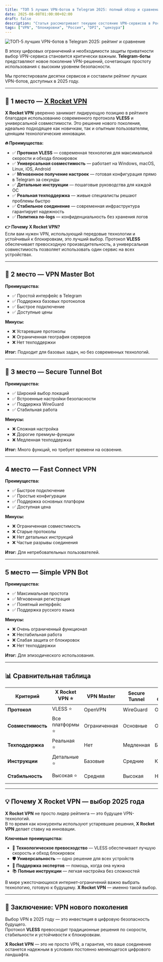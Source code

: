 ```yaml
---
title: "ТОП 5 лучших VPN-ботов в Telegram 2025: полный обзор и сравнение"
date: 2025-08-08T01:00:00+02:00
draft: false
description: "Статья рассматривает текущее состояние VPN-сервисов в России, включая законодательное регулирование, методы блокировок Роскомнадзора, популярные способы обхода ограничений и практические рекомендации по выбору надежного VPN-решения. Особое внимание уделено современному протоколу VLESS как эффективному способу обхода блокировок."
tags: ["VPN", "блокировки", "Россия", "DPI", "цензура"]
---
```


![ТОП-5 лучших VPN-ботов в Telegram 2025: рейтинг и сравнение](https://ladyfly-content.fra1.cdn.digitaloceanspaces.com/556944F2-53B9-493A-A3E3-806841FD3051.jpeg)

В эпоху цифровых ограничений и необходимости защиты приватности выбор VPN-сервиса становится критически важным. **Telegram-боты** представляют новое поколение VPN-решений, сочетающих простоту использования с высоким уровнем безопасности.  

Мы протестировали десятки сервисов и составили рейтинг лучших VPN-ботов, доступных в 2025 году.

---

## 🥇 1 место — [X Rocket VPN](https://t.me/X_Rocket_VPN_bot?start=ref-b-9)

**X Rocket VPN** уверенно занимает лидирующую позицию в рейтинге благодаря использованию современного протокола **VLESS** и универсальной совместимости. Это решение нового поколения, идеально подходящее как новичкам, так и опытным пользователям, ценящим технологические инновации.

**🔥 Преимущества:**
- ✅ **Протокол VLESS** — современная технология для максимальной скорости и обхода блокировок  
- ✅ **Универсальная совместимость** — работает на Windows, macOS, Linux, iOS, Android  
- ✅ **Мгновенное получение настроек** — готовая конфигурация прямо в Telegram за секунды  
- ✅ **Детальные инструкции** — пошаговые руководства для каждой ОС  
- ✅ **Реальная техподдержка** — живые специалисты решают проблемы быстро  
- ✅ **Стабильное соединение** — современная инфраструктура гарантирует надежность  
- ✅ **Политика no-logs** — конфиденциальность без хранения логов

**👉 Почему X Rocket VPN?**  
Если вам нужен VPN, использующий передовые технологии и устойчивый к блокировкам, это лучший выбор. Протокол **VLESS** обеспечивает превосходную производительность, а универсальная совместимость позволяет использовать один сервис на всех устройствах.

---

## 🥈 2 место — VPN Master Bot

**Преимущества:**
- ✅ Простой интерфейс в Telegram  
- ✅ Поддержка базовых протоколов  
- ✅ Быстрое подключение  
- ✅ Доступные цены  

**Минусы:**
- ❌ Устаревшие протоколы  
- ❌ Ограниченная география серверов  
- ❌ Нет техподдержки  

**Итог:** Подходит для базовых задач, но без современных технологий.

---

## 🥉 3 место — Secure Tunnel Bot

**Преимущества:**
- ✅ Широкий выбор локаций  
- ✅ Встроенные настройки безопасности  
- ✅ Поддержка WireGuard  
- ✅ Стабильная работа  

**Минусы:**
- ❌ Сложная настройка  
- ❌ Дорогие премиум-функции  
- ❌ Медленная техподдержка  

**Итог:** Много функций, но требует времени на освоение.

---

## 4 место — Fast Connect VPN

**Преимущества:**
- ✅ Быстрое подключение  
- ✅ Простые конфигурации  
- ✅ Поддержка основных платформ  
- ✅ Доступная цена  

**Минусы:**
- ❌ Ограниченная совместимость  
- ❌ Старые протоколы  
- ❌ Нет детальных инструкций  
- ❌ Частые разрывы соединения  

**Итог:** Для нетребовательных пользователей.

---

## 5 место — Simple VPN Bot

**Преимущества:**
- ✅ Максимальная простота  
- ✅ Мгновенная регистрация  
- ✅ Понятный интерфейс  
- ✅ Поддержка русского языка  

**Минусы:**
- ❌ Очень ограниченный функционал  
- ❌ Нестабильная работа  
- ❌ Слабая защита от блокировок  
- ❌ Нет техподдержки  

**Итог:** Для эпизодического использования.

---

## 📊 Сравнительная таблица

| Критерий       | X Rocket VPN ⭐ | VPN Master | Secure Tunnel | Fast Connect | Simple VPN |
|----------------|----------------|------------|--------------|--------------|------------|
| **Протокол**   | VLESS ⭐        | OpenVPN    | WireGuard    | OpenVPN      | PPTP       |
| **Совместимость** | Все платформы ⭐ | Ограниченная | Основные     | Основные     | Android    |
| **Техподдержка** | Реальная ⭐     | Нет        | Медленная    | Базовая      | Нет        |
| **Инструкции** | Детальные ⭐    | Базовые    | Средние      | Краткие      | Нет        |
| **Стабильность** | Высокая ⭐      | Средняя    | Высокая      | Низкая       | Очень низкая |

---

## 💡 Почему X Rocket VPN — выбор 2025 года

**X Rocket VPN** не просто лидер рейтинга — это будущее VPN-технологий.  
В то время как конкуренты используют устаревшие решения, **X Rocket VPN** делает ставку на инновации.

**Ключевые преимущества:**
- 🚀 **Технологическое превосходство** — VLESS обеспечивает лучшую скорость и обход блокировок  
- 🛡 **Универсальность** — одно решение для всех устройств  
- 💬 **Поддержка экспертов** — помощь, когда она нужна  
- 📚 **Полные инструкции** — легкая настройка без сложностей  

В мире ужесточающихся интернет-ограничений важно выбрать технологию, готовую к будущему. **X Rocket VPN** — именно такой выбор.

---

## 🔮 Заключение: VPN нового поколения

Выбор VPN в 2025 году — это инвестиция в цифровую безопасность будущего.  
Протокол **VLESS** превосходит традиционные решения по скорости, стабильности и устойчивости к блокировкам.

**X Rocket VPN** — это не просто VPN, а гарантия, что ваше соединение останется надежным в условиях постоянно меняющегося цифрового ландшафта.